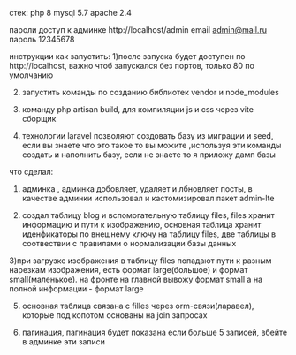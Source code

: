 стек: 
php 8
mysql 5.7
apache 2.4

пароли 
доступ к админке 
http://localhost/admin
email admin@mail.ru
пароль 12345678


инструкции как запустить:
1)после запуска будет доступен по http://localhost, важно чтоб запускался без портов, только 80 по умолчанию

2) запустить команды по созданию библиотек vendor и node_modules

3) команду php artisan build, для компиляции js и css через vite сборщик

4) технологии laravel позволяют создовать базу из миграции и seed, если вы знаете что это такое то вы можите ,используя эти команды создать и наполнить базу, если не знаете то я приложу дамп базы



что сделал:
1) админка , админка добовляет, удаляет и лбновляет посты, в качестве админки использовал и кастомизировал пакет admin-lte

2) создал таблицу blog и вспомогательную таблицу files, files хранит информацию и пути к изображению, основная таблица хранит иденфикаторы по внешнему ключу на таблицу files, две таблицы в соотвествии с правилами о нормализации базы данных

3)при загрузке изображения в таблицу files попадают пути к разным нарезкам изображения, есть формат large(большое) и формат small(маленькое).
на фронте на главной вывожу формат small а на полной информации - формат large

5) основная таблица связана с filles через orm-связи(ларавел), которые под копотом основаны на join запросах

6) пагинация, пагинация будет показана если больше 5 записей, вбейте в админке эти записи
